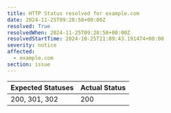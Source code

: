 ```yaml
---
title: HTTP Status resolved for example.com
date: 2024-11-25T09:28:58+00:00Z
resolved: True
resolvedWhen: 2024-11-25T09:28:58+00:00Z
resolvedStartTime: 2024-10-25T21:09:43.191474+00:00
severity: notice
affected:
  - example.com
section: issue
---
```


| Expected Statuses | Actual Status  |
|-------------------|----------------|
| 200, 301, 302 | 200 |
